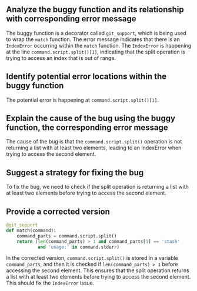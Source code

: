 ## Analyze the buggy function and its relationship with corresponding error message
The buggy function is a decorator called `git_support`, which is being used to wrap the `match` function. The error message indicates that there is an `IndexError` occurring within the `match` function. The `IndexError` is happening at the line `command.script.split()[1]`, indicating that the split operation is trying to access an index that is out of range.

## Identify potential error locations within the buggy function
The potential error is happening at `command.script.split()[1]`.

## Explain the cause of the bug using the buggy function, the corresponding error message
The cause of the bug is that the `command.script.split()` operation is not returning a list with at least two elements, leading to an IndexError when trying to access the second element.

## Suggest a strategy for fixing the bug
To fix the bug, we need to check if the split operation is returning a list with at least two elements before trying to access the second element.

## Provide a corrected version
```python
@git_support
def match(command):
    command_parts = command.script.split()
    return (len(command_parts) > 1 and command_parts[1] == 'stash'
            and 'usage:' in command.stderr)
```
In the corrected version, `command.script.split()` is stored in a variable `command_parts`, and then it is checked if `len(command_parts) > 1` before accessing the second element. This ensures that the split operation returns a list with at least two elements before trying to access the second element. This should fix the `IndexError` issue.